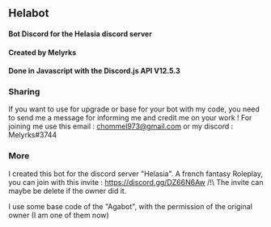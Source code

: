 ## Helabot
#### Bot Discord for the Helasia discord server
#### Created by Melyrks
#### Done in Javascript with the Discord.js API V12.5.3 


### Sharing
If you want to use for upgrade or base for your bot with  my code, you need to send me a message for informing me and credit me on your work !
For joining me use this email : chommel973@gmail.com or my discord : Melyrks#3744

### More
I created this bot for the discord server "Helasia". A french fantasy Roleplay, you can join with this invite : https://discord.gg/DZ66N6Aw /!\ The invite can maybe be delete if the owner did it. 

I use some base code of the "Agabot", with the permission of the original owner (I am one of them now)


